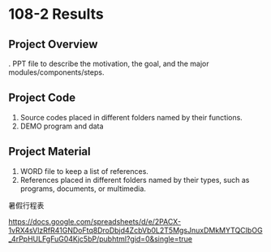 # 108-2 Results
## Project Overview
. PPT file to describe the motivation, the goal, and the major modules/components/steps.
## Project Code
1. Source codes placed in different folders named by their functions.
2. DEMO program and data 
## Project Material
1. WORD file to keep a list of references.
2. References placed in different folders named by their types, such as programs, documents, or multimedia.

暑假行程表

https://docs.google.com/spreadsheets/d/e/2PACX-1vRX4sVlzRfR41GNDoFtq8DroDbjd4ZcbVb0L2T5MgsJnuxDMkMYTQCIbOG_4rPpHULFgFuG04Kjc5bP/pubhtml?gid=0&single=true
